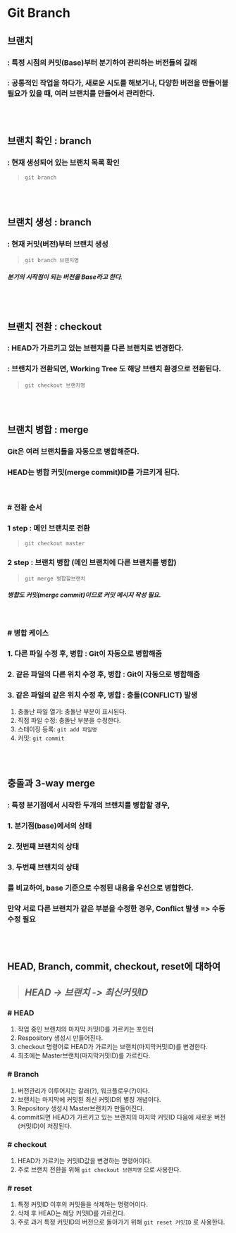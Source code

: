 Git Branch
===


## **브랜치**
### : 특정 시점의 커밋(Base)부터 분기하여 관리하는 버전들의 갈래 
### : 공통적인 작업을 하다가, 새로운 시도를 해보거나, 다양한 버전을 만들어볼 필요가 있을 때, 여러 브랜치를 만들어서 관리한다.

<br><br>

## **브랜치 확인 : branch**
### : 현재 생성되어 있는 브랜치 목록 확인
> `git branch`

<br><br>

## **브랜치 생성 : branch**
### : 현재 커밋(버전)부터 브랜치 생성
> `git branch 브랜치명`
##### 분기의 시작점이 되는 버전을 Base라고 한다.

<br><br>

## **브랜치 전환 : checkout**
### : HEAD가 가르키고 있는 브랜치를 다른 브랜치로 변경한다.
### : 브랜치가 전환되면, Working Tree 도 해당 브랜치 환경으로 전환된다.
> `git checkout 브랜치명`

<br><br>

## **브랜치 병합 : merge**
### Git은 여러 브랜치들을 자동으로 병합해준다.
### HEAD는 병합 커밋(merge commit)ID를 가르키게 된다.

<br>

### **# 전환 순서**
### 1 step : 메인 브랜치로 전환
> `git checkout master`

### 2 step : 브랜치 병합 (메인 브랜치에 다른 브랜치를 병합)
> `git merge 병합할브랜치`

##### 병합도 커밋(merge commit)이므로 커밋 메시지 작성 필요.

<br>

### **# 병합 케이스**
### 1. 다른 파일 수정 후, 병합 : Git이 자동으로 병합해줌
### 2. 같은 파일의 다른 위치 수정 후, 병합 : Git이 자동으로 병합해줌
### 3. **같은 파일의 같은 위치 수정 후, 병합** : 충돌(CONFLICT) 발생
1. 충돌난 파일 열기: 충돌난 부분이 표시된다.
2. 직접 파일 수정: 충돌난 부분을 수정한다.
3. 스테이징 등록: `git add 파일명`
4. 커밋: `git commit`  

<br><br>

## **충돌과 3-way merge**
### : 특정 분기점에서 시작한 두개의 브랜치를 병합할 경우,
### 1. 분기점(base)에서의 상태
### 2. 첫번째 브랜치의 상태
### 3. 두번째 브랜치의 상태
### 를 비교하여, base 기준으로 수정된 내용을 우선으로 병합한다.
### 만약 서로 다른 브랜치가 같은 부분을 수정한 경우, Conflict 발생 => 수동 수정 필요


<br><br>

## **HEAD, Branch, commit, checkout, reset에 대하여**

> ## ***HEAD -> 브랜치 -> 최신커밋ID***


### **# HEAD**
1. 작업 중인 브랜치의 마지막 커밋ID를 가르키는 포인터
2. Respository 생성시 만들어진다. 
3. checkout 명령어로 HEAD가 가르키는 브랜치(마지막커밋ID)를 변경한다.
4. 최초에는 Master브랜치(마지막커밋ID)를 가르킨다.


### **# Branch**
1. 버전관리가 이루어지는 갈래(?), 워크플로우(?)이다.
2. 브랜치는 마지막에 커밋된 최신 커밋ID의 별칭 개념이다.
3. Repository 생성시 Master브랜치가 만들어진다.
4. commit되면 HEAD가 가르키고 있는 브랜치의 마지막 커밋ID 다음에 새로운 버전(커밋ID)이 저장된다.


### **# checkout**
1. HEAD가 가르키는 커밋ID값을 변경하는 명령어이다.
2. 주로 브랜치 전환을 위해 `git checkout 브랜치명` 으로 사용한다.


### **# reset**
1. 특정 커밋ID 이후의 커밋들을 삭제하는 명령어이다.
2. 삭제 후 HEAD는 해당 커밋ID를 가르킨다.
2. 주로 과거 특정 커밋ID의 버전으로 돌아가기 위해 `git reset 커밋ID` 로 사용한다.
